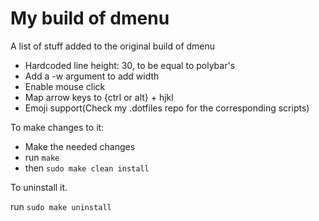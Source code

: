 # My build of dmenu

A list of stuff added to the original build of dmenu

- Hardcoded line height: 30, to be equal to polybar's
- Add a -w argument to add width
- Enable mouse click
- Map arrow keys to {ctrl or alt} + hjkl
- Emoji support(Check my .dotfiles repo for the corresponding scripts)

To make changes to it:

- Make the needed changes
- run `make`
- then `sudo make clean install`

To uninstall it.

run `sudo make uninstall`
